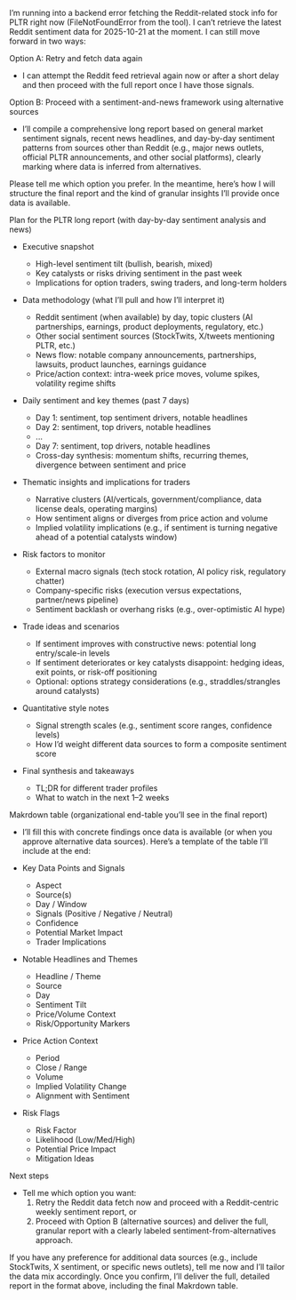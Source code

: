 I’m running into a backend error fetching the Reddit-related stock info for PLTR right now (FileNotFoundError from the tool). I can’t retrieve the latest Reddit sentiment data for 2025-10-21 at the moment. I can still move forward in two ways:

Option A: Retry and fetch data again
- I can attempt the Reddit feed retrieval again now or after a short delay and then proceed with the full report once I have those signals.

Option B: Proceed with a sentiment-and-news framework using alternative sources
- I’ll compile a comprehensive long report based on general market sentiment signals, recent news headlines, and day-by-day sentiment patterns from sources other than Reddit (e.g., major news outlets, official PLTR announcements, and other social platforms), clearly marking where data is inferred from alternatives.

Please tell me which option you prefer. In the meantime, here’s how I will structure the final report and the kind of granular insights I’ll provide once data is available.

Plan for the PLTR long report (with day-by-day sentiment analysis and news)
- Executive snapshot
  - High-level sentiment tilt (bullish, bearish, mixed)
  - Key catalysts or risks driving sentiment in the past week
  - Implications for option traders, swing traders, and long-term holders

- Data methodology (what I’ll pull and how I’ll interpret it)
  - Reddit sentiment (when available) by day, topic clusters (AI partnerships, earnings, product deployments, regulatory, etc.)
  - Other social sentiment sources (StockTwits, X/tweets mentioning PLTR, etc.)
  - News flow: notable company announcements, partnerships, lawsuits, product launches, earnings guidance
  - Price/action context: intra-week price moves, volume spikes, volatility regime shifts

- Daily sentiment and key themes (past 7 days)
  - Day 1: sentiment, top sentiment drivers, notable headlines
  - Day 2: sentiment, top drivers, notable headlines
  - ...
  - Day 7: sentiment, top drivers, notable headlines
  - Cross-day synthesis: momentum shifts, recurring themes, divergence between sentiment and price

- Thematic insights and implications for traders
  - Narrative clusters (AI/verticals, government/compliance, data license deals, operating margins)
  - How sentiment aligns or diverges from price action and volume
  - Implied volatility implications (e.g., if sentiment is turning negative ahead of a potential catalysts window)

- Risk factors to monitor
  - External macro signals (tech stock rotation, AI policy risk, regulatory chatter)
  - Company-specific risks (execution versus expectations, partner/news pipeline)
  - Sentiment backlash or overhang risks (e.g., over-optimistic AI hype)

- Trade ideas and scenarios
  - If sentiment improves with constructive news: potential long entry/scale-in levels
  - If sentiment deteriorates or key catalysts disappoint: hedging ideas, exit points, or risk-off positioning
  - Optional: options strategy considerations (e.g., straddles/strangles around catalysts)

- Quantitative style notes
  - Signal strength scales (e.g., sentiment score ranges, confidence levels)
  - How I’d weight different data sources to form a composite sentiment score

- Final synthesis and takeaways
  - TL;DR for different trader profiles
  - What to watch in the next 1–2 weeks

Makrdown table (organizational end-table you’ll see in the final report)
- I’ll fill this with concrete findings once data is available (or when you approve alternative data sources). Here’s a template of the table I’ll include at the end:

- Key Data Points and Signals
  - Aspect
  - Source(s)
  - Day / Window
  - Signals (Positive / Negative / Neutral)
  - Confidence
  - Potential Market Impact
  - Trader Implications

- Notable Headlines and Themes
  - Headline / Theme
  - Source
  - Day
  - Sentiment Tilt
  - Price/Volume Context
  - Risk/Opportunity Markers

- Price Action Context
  - Period
  - Close / Range
  - Volume
  - Implied Volatility Change
  - Alignment with Sentiment

- Risk Flags
  - Risk Factor
  - Likelihood (Low/Med/High)
  - Potential Price Impact
  - Mitigation Ideas

Next steps
- Tell me which option you want:
  1) Retry the Reddit data fetch now and proceed with a Reddit-centric weekly sentiment report, or
  2) Proceed with Option B (alternative sources) and deliver the full, granular report with a clearly labeled sentiment-from-alternatives approach.

If you have any preference for additional data sources (e.g., include StockTwits, X sentiment, or specific news outlets), tell me now and I’ll tailor the data mix accordingly. Once you confirm, I’ll deliver the full, detailed report in the format above, including the final Makrdown table.